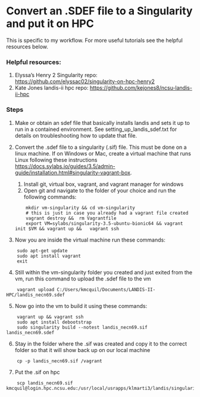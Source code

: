 # Convert an .SDEF file to a Singularity and put it on HPC
This is specific to my workflow. For more useful tutorials see the helpful resources below. 

### Helpful resources: 
1. Elyssa’s Henry 2 Singularity repo: https://github.com/elyssac02/singularity-on-hpc-henry2
2. Kate Jones landis-ii hpc repo: https://github.com/kejones8/ncsu-landis-ii-hpc


### Steps
1. Make or obtain an sdef file that basically installs landis and sets it up to run in a contained environment.
See setting_up_landis_sdef.txt for details on troubleshooting how to update that file. 

2. Convert the .sdef file to a singularity (.sif) file. This must be done on a linux machine. If on Windows or Mac, create a virtual machine that runs Linux following these instructions 
https://docs.sylabs.io/guides/3.5/admin-guide/installation.html#singularity-vagrant-box. 	
    1. Install git, virtual box, vagrant, and vagrant manager for windows 
    2. Open git and navigate to the folder of your choice and run the following commands: 
    ```
	    mkdir vm-singularity && cd vm-singularity
        # this is just in case you already had a vagrant file created 
	    vagrant destroy &&  rm Vagrantfile 
	    export VM=sylabs/singularity-3.5-ubuntu-bionic64 && vagrant init $VM && vagrant up && 	vagrant ssh
    ```

3. Now you are inside the virtual machine run these commands: 
```
    sudo apt-get update
    sudo apt install vagrant 
    exit
```

4. Still within the vm-singularity folder you created and just exited from the vm, run this command to upload the .sdef file to the vm
``` 
    vagrant upload C:/Users/kmcquil/Documents/LANDIS-II-HPC/landis_necn69.sdef
```

5. Now go into the vm to build it using these commands: 
```
    vagrant up && vagrant ssh
    sudo apt install debootstrap 
    sudo singularity build --notest landis_necn69.sif landis_necn69.sdef
```

6. Stay in the folder where the .sif was created and copy it to the correct folder so that it will show back up on our local machine 
```
    cp -p landis_necn69.sif /vagrant
```

7. Put the .sif on hpc 
```
	scp landis_necn69.sif kmcquil@login.hpc.ncsu.edu:/usr/local/usrapps/klmarti3/landis/singularity_images
```
